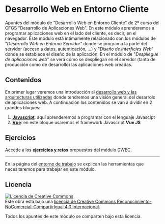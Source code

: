 # Desarrollo Web en Entorno Cliente
Apuntes del módulo de "Desarrollo Web en Entorno Cliente" de 2º curso del CFGS "Desarrollo de Aplicaciones Web". En este módulo aprenderemos a programar aplicaciones web en el lado del cliente, es decir, en el navegador. Este módulo está íntimamente relacionado con los módulos de "_Desarrollo Web en Entorno Servidor_" donde se programa la parte del servidor (acceso a datos, autenticación, ...) y "_Diseño de interficies Web_" donde se establece el diseño de la aplicación. En el módulo de "_Despliegue de aplicaciones web_" se verá cómo se despliegan en el servidor (tanto de producción como de desarrollo) las aplicaciones web creadas.

## Contenidos
En primer lugar veremos una introducción al [desarrollo web y las arquitecturas utilizadas](arquitect.md) donde tendremos una visión general del desarrolo de aplicaciones web. A continuación los contenidos se van a dividir en 2 grandes bloques:
1. **[Javascript](01-js)**: aquí aprenderemos a programar con el lenguaje Javascipt
2. **[Vue](02-vue)**: en este bloque usaremos el framework Javascript **Vue JS**

## Ejercicios
Accede a los **[ejercicios y retos](./ejercicios.md)** propuestos del módulo DWEC.

---

En la página del [entorno de trabajo](entorno.md) se explican las herramientas que necesitaremos para trabajar en este módulo.

## Licencia
<a rel="license" href="http://creativecommons.org/licenses/by-nc-sa/4.0/"><img alt="Licencia de Creative Commons" style="border-width:0" src="https://i.creativecommons.org/l/by-nc-sa/4.0/88x31.png" /></a><br />Este obra está bajo una <a rel="license" href="http://creativecommons.org/licenses/by-nc-sa/4.0/">licencia de Creative Commons Reconocimiento-NoComercial-CompartirIgual 4.0 Internacional</a>.

Todos los apuntes de este módulo se comparten bajo esta licencia.
